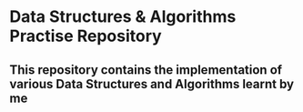 # Data Structures & Algorithms Practise Repository
## This repository contains the implementation of various Data Structures and Algorithms learnt by me
